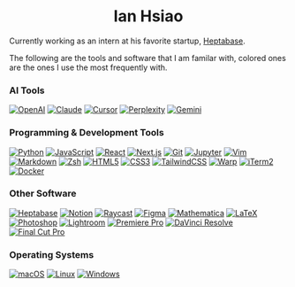 <h1 align="center">Ian Hsiao</h1>

Currently working as an intern at his favorite startup, [Heptabase](https://www.heptabase.com/).

The following are the tools and software that I am familar with, colored ones are the ones I use the most frequently with.
<h3 align="left">AI Tools</h3>

[![OpenAI](https://img.shields.io/badge/OpenAI-74aa9c?style=for-the-badge&logo=openai&logoColor=white)](https://openai.com/)
[![Claude](https://img.shields.io/badge/Claude-C8BFA9?style=for-the-badge&logo=anthropic&logoColor=black)](https://www.anthropic.com/claude)
[![Cursor](https://img.shields.io/badge/Cursor-2E3439?style=for-the-badge&logo=cursor&logoColor=white)](https://cursor.sh/)
[![Perplexity](https://img.shields.io/badge/Perplexity-000000?style=for-the-badge&logo=perplexity&logoColor=white)](https://www.perplexity.ai/)
[![Gemini](https://img.shields.io/badge/Gemini-4285F4?style=for-the-badge&logo=google&logoColor=white)](https://gemini.google.com/)


<h3 align="left">Programming & Development Tools</h3>

[![Python](https://img.shields.io/badge/Python-3776AB?style=for-the-badge&logo=python&logoColor=white)](https://www.python.org/)
[![JavaScript](https://img.shields.io/badge/JavaScript-F7DF1E?style=for-the-badge&logo=javascript&logoColor=black)](https://developer.mozilla.org/en-US/docs/Web/JavaScript)
[![React](https://img.shields.io/badge/React-61DAFB?style=for-the-badge&logo=react&logoColor=black)](https://reactjs.org/)
[![Next.js](https://img.shields.io/badge/Next.js-000000?style=for-the-badge&logo=next.js&logoColor=white)](https://nextjs.org/)
[![Git](https://img.shields.io/badge/Git-F05032?style=for-the-badge&logo=git&logoColor=white)](https://git-scm.com/)
[![Jupyter](https://img.shields.io/badge/Jupyter-F37626?style=for-the-badge&logo=jupyter&logoColor=white)](https://jupyter.org/)
[![Vim](https://img.shields.io/badge/Vim-019733?style=for-the-badge&logo=vim&logoColor=white)](https://www.vim.org/)
[![Markdown](https://img.shields.io/badge/Markdown-000000?style=for-the-badge&logo=markdown&logoColor=white)](https://www.markdownguide.org/)
[![Zsh](https://img.shields.io/badge/Zsh-F15A24?style=for-the-badge&logo=gnu-bash&logoColor=white)](https://www.zsh.org/)
[![HTML5](https://img.shields.io/badge/HTML5-E34F26?style=for-the-badge&logo=html5&logoColor=white)](https://developer.mozilla.org/en-US/docs/Web/HTML)
[![CSS3](https://img.shields.io/badge/CSS3-1572B6?style=for-the-badge&logo=css3&logoColor=white)](https://developer.mozilla.org/en-US/docs/Web/CSS)
[![TailwindCSS](https://img.shields.io/badge/Tailwind_CSS-06B6D4?style=for-the-badge&logo=tailwind-css&logoColor=white)](https://tailwindcss.com/)
[![Warp](https://img.shields.io/badge/Warp-01A4FF?style=for-the-badge&logo=warp&logoColor=white)](https://www.warp.dev/)
[![iTerm2](https://img.shields.io/badge/iTerm2-FFFFFF?style=for-the-badge&logo=iterm2&logoColor=black)](https://iterm2.com/)
[![Docker](https://img.shields.io/badge/Docker-FFFFFF?style=for-the-badge&logo=docker&logoColor=black)](https://www.docker.com/)

<h3 align="left">Other Software</h3>

[![Heptabase](https://img.shields.io/badge/Heptabase-000000?style=for-the-badge&logo=heptabase&logoColor=white)](https://heptabase.com/)
[![Notion](https://img.shields.io/badge/Notion-000000?style=for-the-badge&logo=notion&logoColor=white)](https://www.notion.so/)
[![Raycast](https://img.shields.io/badge/Raycast-FF6363?style=for-the-badge&logo=raycast&logoColor=white)](https://www.raycast.com/)
[![Figma](https://img.shields.io/badge/Figma-FFFFFF?style=for-the-badge&logo=figma&logoColor=black)](https://www.figma.com/)
[![Mathematica](https://img.shields.io/badge/Mathematica-FFFFFF?style=for-the-badge&logo=wolfram&logoColor=black)](https://www.wolfram.com/mathematica/)
[![LaTeX](https://img.shields.io/badge/LaTeX-FFFFFF?style=for-the-badge&logo=latex&logoColor=black)](https://www.latex-project.org/)
[![Photoshop](https://img.shields.io/badge/Photoshop-FFFFFF?style=for-the-badge&logo=adobe-photoshop&logoColor=black)](https://www.photoshop.com/)
[![Lightroom](https://img.shields.io/badge/Lightroom-FFFFFF?style=for-the-badge&logo=adobe-lightroom&logoColor=black)](https://www.adobe.com/products/photoshop-lightroom.html)
[![Premiere Pro](https://img.shields.io/badge/Premiere_Pro-FFFFFF?style=for-the-badge&logo=adobe-premiere-pro&logoColor=black)](https://www.adobe.com/products/premiere.html)
[![DaVinci Resolve](https://img.shields.io/badge/DaVinci_Resolve-FFFFFF?style=for-the-badge&logo=davinci-resolve&logoColor=black)](https://www.blackmagicdesign.com/products/davinciresolve/)
[![Final Cut Pro](https://img.shields.io/badge/Final_Cut_Pro-FFFFFF?style=for-the-badge&logo=apple&logoColor=black)](https://www.apple.com/final-cut-pro/)

<h3 align="left">Operating Systems</h3>

[![macOS](https://img.shields.io/badge/macOS-000000?style=for-the-badge&logo=apple&logoColor=white)](https://www.apple.com/macos/)
[![Linux](https://img.shields.io/badge/Linux-FCC624?style=for-the-badge&logo=linux&logoColor=black)](https://www.linux.org/)
[![Windows](https://img.shields.io/badge/Windows-FFFFFF?style=for-the-badge&logo=windows&logoColor=black)](https://www.microsoft.com/en-us/windows)


<!-- <p>&nbsp;<img align="center" src="https://github-readme-stats.vercel.app/api?username=madeyexz&show_icons=true&locale=en" alt="madeyexz" /></p>

<p align="left">
  <img src="https://komarev.com/ghpvc/?username=madeyexz&style=flat&color=0e75b6" alt="Profile Views" />
</p> -->